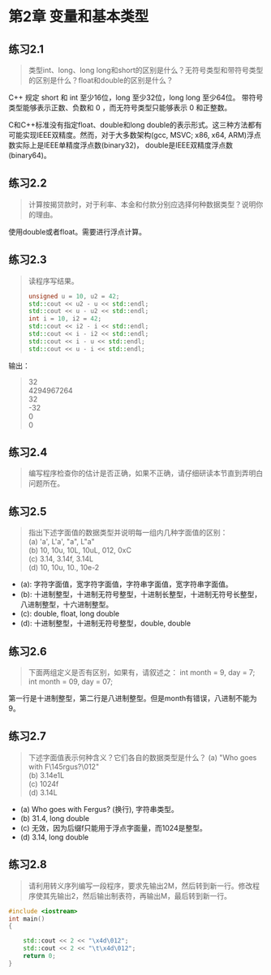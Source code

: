# 第2章 变量和基本类型
## 练习2.1
> 类型int、long、long long和short的区别是什么？无符号类型和带符号类型的区别是什么？float和double的区别是什么？

C++ 规定 short 和 int 至少16位，long 至少32位，long long 至少64位。 带符号类型能够表示正数、负数和 0 ，而无符号类型只能够表示 0 和正整数。

C和C++标准没有指定float、double和long double的表示形式。这三种方法都有可能实现IEEE双精度。然而，对于大多数架构(gcc, MSVC; x86, x64, ARM)浮点数实际上是IEEE单精度浮点数(binary32)， double是IEEE双精度浮点数(binary64)。

## 练习2.2
> 计算按揭贷款时，对于利率、本金和付款分别应选择何种数据类型？说明你的理由。

使用double或者float。需要进行浮点计算。

## 练习2.3
> 读程序写结果。
> ```cpp
> unsigned u = 10, u2 = 42;
> std::cout << u2 - u << std::endl;  
> std::cout << u - u2 << std::endl;  
> int i = 10, i2 = 42;  
> std::cout << i2 - i << std::endl;  
> std::cout << i - i2 << std::endl;  
> std::cout << i - u << std::endl;  
> std::cout << u - i << std::endl;  
> ```
输出：
> 32  
> 4294967264  
> 32  
> -32  
> 0  
> 0  

## 练习2.4
> 编写程序检查你的估计是否正确，如果不正确，请仔细研读本节直到弄明白问题所在。

## 练习2.5
> 指出下述字面值的数据类型并说明每一组内几种字面值的区别：  
> (a) 'a', L'a', "a", L"a"  
> (b) 10, 10u, 10L, 10uL, 012, 0xC  
> (c) 3.14, 3.14f, 3.14L  
> (d) 10, 10u, 10., 10e-2  
- (a): 字符字面值，宽字符字面值，字符串字面值，宽字符串字面值。
- (b): 十进制整型，十进制无符号整型，十进制长整型，十进制无符号长整型，八进制整型，十六进制整型。
- (c): double, float, long double
- (d): 十进制整型，十进制无符号整型，double, double

## 练习2.6
> 下面两组定义是否有区别，如果有，请叙述之：
> int month = 9, day = 7;  
> int month = 09, day = 07;  

第一行是十进制整型，第二行是八进制整型。但是month有错误，八进制不能为9。

## 练习2.7
> 下述字面值表示何种含义？它们各自的数据类型是什么？ 
> (a) "Who goes with F\145rgus?\012"  
> (b) 3.14e1L  
> (c) 1024f  
> (d) 3.14L  

- (a) Who goes with Fergus? (换行), 字符串类型。
- (b) 31.4, long double
- (c) 无效，因为后缀f只能用于浮点字面量，而1024是整型。
- (d) 3.14, long double

## 练习2.8
> 请利用转义序列编写一段程序，要求先输出2M，然后转到新一行。修改程序使其先输出2，然后输出制表符，再输出M，最后转到新一行。
```cpp
#include <iostream>
int main()
{

    std::cout << 2 << "\x4d\012";
    std::cout << 2 << "\t\x4d\012";
    return 0;
}
```
